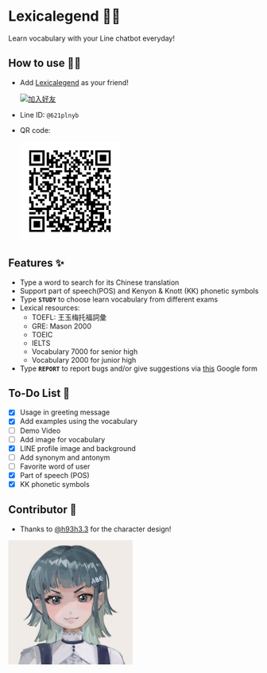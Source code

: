 # Lexicalegend 👩‍🏫

Learn vocabulary with your Line chatbot everyday!

## How to use 🙋‍♀️

- Add [Lexicalegend](https://qr-official.line.me/sid/M/621plnyb.png?shortenUrl=true) as your friend!

  <a href="https://lin.ee/ri5IzEB"><img src="https://scdn.line-apps.com/n/line_add_friends/btn/zh-Hant.png" alt="加入好友" height="36"></a>
- Line ID: `@621plnyb`
- QR code:

    <img src="./img/qr_code.png" alt="drawing" width="200"/>

## Features ✨

- Type a word to search for its Chinese translation
- Support part of speech(POS) and Kenyon & Knott (KK) phonetic symbols
- Type **`STUDY`** to choose learn vocabulary from different exams
- Lexical resources:  
  - TOEFL: 王玉梅托福詞彙
  - GRE: Mason 2000
  - TOEIC
  - IELTS
  - Vocabulary 7000 for senior high
  - Vocabulary 2000 for junior high
- Type **`REPORT`** to report bugs and/or give suggestions via [this](https://forms.gle/731gDE6hxcrSWuLu9) Google form

## To-Do List 📝

- [X] Usage in greeting message
- [X] Add examples using the vocabulary
- [ ] Demo Video
- [ ] Add image for vocabulary
- [X] LINE profile image and background
- [ ] Add synonym and antonym
- [ ] Favorite word of user
- [X] Part of speech (POS)
- [X] KK phonetic symbols

## Contributor 💛

- Thanks to [@h93h3.3](https://www.instagram.com/h93h3.3/) for the character design!
<img src="./img/lexicalegend.jpg" width="250"/>
